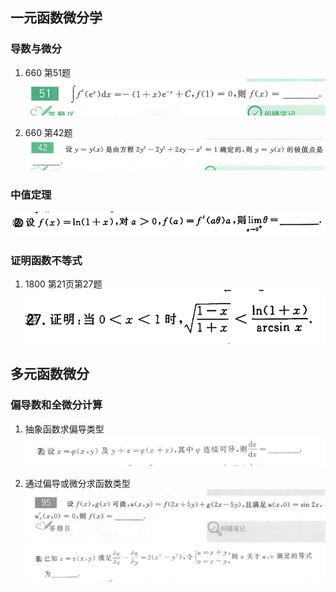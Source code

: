 ## 一元函数微分学

### 导数与微分
1. 660 第51题  
![660-51](./statics/660-51.png)  

2. 660 第42题  
![660-42](./statics/660-42.png)  


### 中值定理  
![1800-17-2](./statics/1800-17-2.png)  


### 证明函数不等式
1. 1800 第21页第27题  
![1800-21-27](./statics/1800-21-27.png)  

## 多元函数微分
### 偏导数和全微分计算

1. 抽象函数求偏导类型   
![1800-35-7](./statics/1800-35-7.png)  

2. 通过偏导或微分求函数类型  
![660-95](./statics/660-95.png)
![1800-35-8](./statics/1800-35-8.png)  


